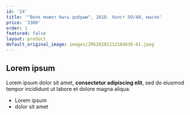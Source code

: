 ```yaml
---
id: '24'
title: '"Волк может быть добрым", 2018. Холст 50/40, масло'
price: '3300'
order: 1
featured: false
layout: product
default_original_image: images/IMG20201212184636-01.jpeg
---
```

## Lorem ipsum

Lorem ipsum dolor sit amet, **consectetur adipiscing elit**, sed do eiusmod tempor incididunt ut labore et dolore magna aliqua.

- Lorem ipsum
- dolor sit amet
